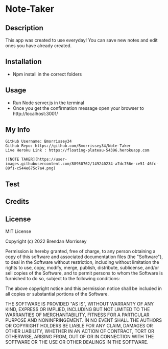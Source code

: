 # Note-Taker

## Description 

This app was created to use everyday! You can save new notes and edit ones you have already created. 

## Installation 
- Npm install in the correct folders

## Usage 
- Run Node server.js in the terminal
- Once you get the confirmation message open your browser to http://localhost:3001/

## My Info
    GitHub Username: Bmorrissey34
    Github Repo: https://github.com/Bmorrissey34/Note-Taker
    Live Heroku Link : https://floating-plateau-54396.herokuapp.com
    
    ![NOTE TAKER](https://user-images.githubusercontent.com/88950762/149240234-a7dc756e-ce51-46fc-89f1-c544e675c7a4.png)

## Test

## Credits 

## License 

MIT License

Copyright (c) 2022 Brendan Morrissey

Permission is hereby granted, free of charge, to any person obtaining a copy
of this software and associated documentation files (the "Software"), to deal
in the Software without restriction, including without limitation the rights
to use, copy, modify, merge, publish, distribute, sublicense, and/or sell
copies of the Software, and to permit persons to whom the Software is
furnished to do so, subject to the following conditions:

The above copyright notice and this permission notice shall be included in all
copies or substantial portions of the Software.

THE SOFTWARE IS PROVIDED "AS IS", WITHOUT WARRANTY OF ANY KIND, EXPRESS OR
IMPLIED, INCLUDING BUT NOT LIMITED TO THE WARRANTIES OF MERCHANTABILITY,
FITNESS FOR A PARTICULAR PURPOSE AND NONINFRINGEMENT. IN NO EVENT SHALL THE
AUTHORS OR COPYRIGHT HOLDERS BE LIABLE FOR ANY CLAIM, DAMAGES OR OTHER
LIABILITY, WHETHER IN AN ACTION OF CONTRACT, TORT OR OTHERWISE, ARISING FROM,
OUT OF OR IN CONNECTION WITH THE SOFTWARE OR THE USE OR OTHER DEALINGS IN THE
SOFTWARE.



